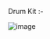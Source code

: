 Drum Kit :-

![image](https://github.com/user-attachments/assets/ab26d0ec-7534-49fb-af8a-7e73b6907ac4)

